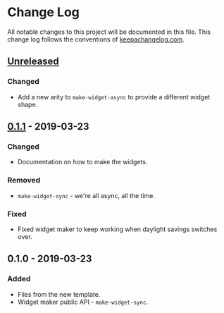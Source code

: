# Change Log
All notable changes to this project will be documented in this file. This change log follows the conventions of [keepachangelog.com](http://keepachangelog.com/).

## [Unreleased]
### Changed
- Add a new arity to `make-widget-async` to provide a different widget shape.

## [0.1.1] - 2019-03-23
### Changed
- Documentation on how to make the widgets.

### Removed
- `make-widget-sync` - we're all async, all the time.

### Fixed
- Fixed widget maker to keep working when daylight savings switches over.

## 0.1.0 - 2019-03-23
### Added
- Files from the new template.
- Widget maker public API - `make-widget-sync`.

[Unreleased]: https://github.com/your-name/serpent-talk/compare/0.1.1...HEAD
[0.1.1]: https://github.com/your-name/serpent-talk/compare/0.1.0...0.1.1

